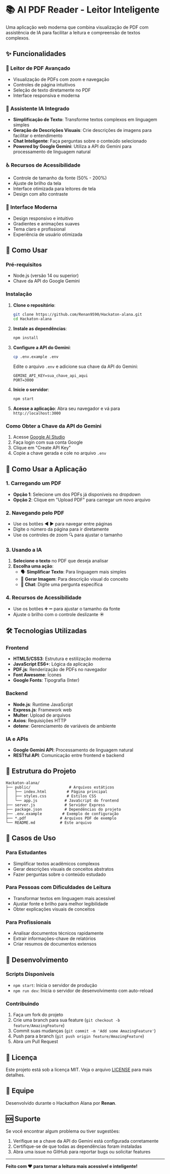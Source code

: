 # 📚 AI PDF Reader - Leitor Inteligente

Uma aplicação web moderna que combina visualização de PDF com assistência de IA para facilitar a leitura e compreensão de textos complexos.

## ✨ Funcionalidades

### 📖 Leitor de PDF Avançado
- Visualização de PDFs com zoom e navegação
- Controles de página intuitivos
- Seleção de texto diretamente no PDF
- Interface responsiva e moderna

### 🤖 Assistente IA Integrado
- **Simplificação de Texto**: Transforme textos complexos em linguagem simples
- **Geração de Descrições Visuais**: Crie descrições de imagens para facilitar o entendimento
- **Chat Inteligente**: Faça perguntas sobre o conteúdo selecionado
- **Powered by Google Gemini**: Utiliza a API do Gemini para processamento de linguagem natural

### ♿ Recursos de Acessibilidade
- Controle de tamanho da fonte (50% - 200%)
- Ajuste de brilho da tela
- Interface otimizada para leitores de tela
- Design com alto contraste

### 🎨 Interface Moderna
- Design responsivo e intuitivo
- Gradientes e animações suaves
- Tema claro e profissional
- Experiência de usuário otimizada

## 🚀 Como Usar

### Pré-requisitos
- Node.js (versão 14 ou superior)
- Chave da API do Google Gemini

### Instalação

1. **Clone o repositório**:
   ```bash
   git clone https://github.com/Renan9590/Hackaton-alana.git
   cd Hackaton-alana
   ```

2. **Instale as dependências**:
   ```bash
   npm install
   ```

3. **Configure a API do Gemini**:
   ```bash
   cp .env.example .env
   ```
   
   Edite o arquivo `.env` e adicione sua chave da API do Gemini:
   ```
   GEMINI_API_KEY=sua_chave_api_aqui
   PORT=3000
   ```

4. **Inicie o servidor**:
   ```bash
   npm start
   ```

5. **Acesse a aplicação**:
   Abra seu navegador e vá para `http://localhost:3000`

### Como Obter a Chave da API do Gemini

1. Acesse [Google AI Studio](https://makersuite.google.com/app/apikey)
2. Faça login com sua conta Google
3. Clique em "Create API Key"
4. Copie a chave gerada e cole no arquivo `.env`

## 📱 Como Usar a Aplicação

### 1. Carregando um PDF
- **Opção 1**: Selecione um dos PDFs já disponíveis no dropdown
- **Opção 2**: Clique em "Upload PDF" para carregar um novo arquivo

### 2. Navegando pelo PDF
- Use os botões ◀️ ▶️ para navegar entre páginas
- Digite o número da página para ir diretamente
- Use os controles de zoom 🔍 para ajustar o tamanho

### 3. Usando a IA
1. **Selecione o texto** no PDF que deseja analisar
2. **Escolha uma ação**:
   - 🗣️ **Simplificar Texto**: Para linguagem mais simples
   - 🎨 **Gerar Imagem**: Para descrição visual do conceito
   - 💬 **Chat**: Digite uma pergunta específica

### 4. Recursos de Acessibilidade
- Use os botões ➕ ➖ para ajustar o tamanho da fonte
- Ajuste o brilho com o controle deslizante ☀️

## 🛠️ Tecnologias Utilizadas

### Frontend
- **HTML5/CSS3**: Estrutura e estilização moderna
- **JavaScript ES6+**: Lógica da aplicação
- **PDF.js**: Renderização de PDFs no navegador
- **Font Awesome**: Ícones
- **Google Fonts**: Tipografia (Inter)

### Backend
- **Node.js**: Runtime JavaScript
- **Express.js**: Framework web
- **Multer**: Upload de arquivos
- **Axios**: Requisições HTTP
- **dotenv**: Gerenciamento de variáveis de ambiente

### IA e APIs
- **Google Gemini API**: Processamento de linguagem natural
- **RESTful API**: Comunicação entre frontend e backend

## 📁 Estrutura do Projeto

```
Hackaton-alana/
├── public/                 # Arquivos estáticos
│   ├── index.html         # Página principal
│   ├── styles.css         # Estilos CSS
│   └── app.js            # JavaScript do frontend
├── server.js             # Servidor Express
├── package.json          # Dependências do projeto
├── .env.example         # Exemplo de configuração
├── *.pdf               # Arquivos PDF de exemplo
└── README.md           # Este arquivo
```

## 🎯 Casos de Uso

### Para Estudantes
- Simplificar textos acadêmicos complexos
- Gerar descrições visuais de conceitos abstratos
- Fazer perguntas sobre o conteúdo estudado

### Para Pessoas com Dificuldades de Leitura
- Transformar textos em linguagem mais acessível
- Ajustar fonte e brilho para melhor legibilidade
- Obter explicações visuais de conceitos

### Para Profissionais
- Analisar documentos técnicos rapidamente
- Extrair informações-chave de relatórios
- Criar resumos de documentos extensos

## 🔧 Desenvolvimento

### Scripts Disponíveis
- `npm start`: Inicia o servidor de produção
- `npm run dev`: Inicia o servidor de desenvolvimento com auto-reload

### Contribuindo
1. Faça um fork do projeto
2. Crie uma branch para sua feature (`git checkout -b feature/AmazingFeature`)
3. Commit suas mudanças (`git commit -m 'Add some AmazingFeature'`)
4. Push para a branch (`git push origin feature/AmazingFeature`)
5. Abra um Pull Request

## 📄 Licença

Este projeto está sob a licença MIT. Veja o arquivo [LICENSE](LICENSE) para mais detalhes.

## 👥 Equipe

Desenvolvido durante o Hackathon Alana por **Renan**.

## 🆘 Suporte

Se você encontrar algum problema ou tiver sugestões:

1. Verifique se a chave da API do Gemini está configurada corretamente
2. Certifique-se de que todas as dependências foram instaladas
3. Abra uma issue no GitHub para reportar bugs ou solicitar features

---

**Feito com ❤️ para tornar a leitura mais acessível e inteligente!**
